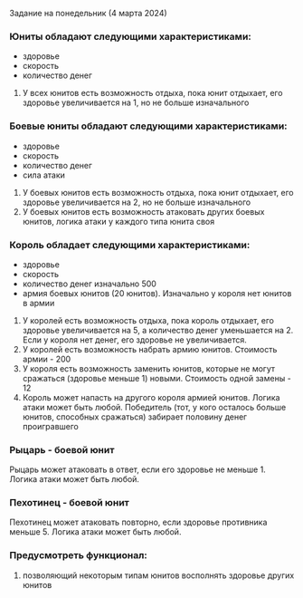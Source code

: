 Задание на понедельник (4 марта 2024)

### Юниты обладают следующими характеристиками:

- здоровье
- скорость
- количество денег

1. У всех юнитов есть возможность отдыха, пока юнит отдыхает, его здоровье увеличивается на 1, но не больше изначального

### Боевые юниты обладают следующими характеристиками:

- здоровье
- скорость
- количество денег
- сила атаки

1. У боевых юнитов есть возможность отдыха, пока юнит отдыхает, его здоровье увеличивается на 2, но не больше
   изначального
2. У боевых юнитов есть возможность атаковать других боевых юнитов, логика атаки у каждого типа юнита своя

### Король обладает следующими характеристиками:

- здоровье
- скорость
- количество денег изначально 500
- армия боевых юнитов (20 юнитов). Изначально у короля нет юнитов в армии

1. У королей есть возможность отдыха, пока король отдыхает, его здоровье увеличивается на 5, а количество денег
   уменьшается на 2. Если у короля нет денег, его здоровье не увеличивается.
2. У королей есть возможность набрать армию юнитов. Стоимость армии - 200
3. У короля есть возможность заменить юнитов, которые не могут сражаться (здоровье меньше 1) новыми. Стоимость одной
   замены - 12
4. Король может напасть на другого короля армией юнитов. Логика атаки может быть любой. Победитель (тот, у кого осталось
   больше юнитов, способных сражаться) забирает половину денег проигравшего

### Рыцарь - боевой юнит

Рыцарь может атаковать в ответ, если его здоровье не меньше 1. Логика атаки может быть любой.

### Пехотинец - боевой юнит

Пехотинец может атаковать повторно, если здоровье противника меньше 5. Логика атаки может быть любой.

### Предусмотреть функционал:

1. позволяющий некоторым типам юнитов восполнять здоровье других юнитов